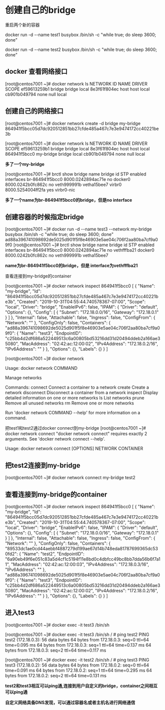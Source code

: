 # 创建自己的bridge

重启两个新的容器

 docker run -d --name test1 busybox /bin/sh -c "while true; do sleep 3600; done"

 docker run -d --name test2 busybox /bin/sh -c "while true; do sleep 3600; done"



## docker 查看网络接口

[root@centos7001 ~]# docker network ls
NETWORK ID          NAME                DRIVER              SCOPE
ef59613259b1        bridge              bridge              local
8e3f61f804ec        host                host                local
cb901b049794        none                null                local





## 创建自己的网络接口

[root@centos7001 ~]# docker network create -d bridge my-bridge
864941f5bcc05d7dc920512851bb27cfde485a467c7e3e9474172cc40221be3b





[root@centos7001 ~]# docker network ls
NETWORK ID          NAME                DRIVER              SCOPE
ef59613259b1        bridge              bridge              local
8e3f61f804ec        host                host                local
864941f5bcc0        my-bridge           bridge              local
cb901b049794        none                null                local

**多了一个my-bridge**





[root@centos7001 ~]# brctl show
bridge name     bridge id               STP enabled     interfaces
br-864941f5bcc0         8000.0242894ac71e       no
docker0         8000.0242b0fc862c       no              veth999991b
                                                        vetha15bee7
virbr0          8000.5254004ff2fa       yes             virbr0-nic

**多了一个name为br-864941f5bcc0的bridge，但是no interface**



## 创建容器的时候指定bridge

[root@centos7001 ~]# docker run -d --name test3 --network  my-bridge  busybox /bin/sh -c "while true; do sleep 3600; done"
ad88a396741098692de5025d901f5f8e46903e5ae04c706f2aa80ba7cf9a09f0
[root@centos7001 ~]# brctl show
bridge name     bridge id               STP enabled     interfaces
br-864941f5bcc0         8000.0242894ac71e       no              vethfffba21
docker0         8000.0242b0fc862c       no              veth999991b
                                                        vetha15bee7

**name为br-864941f5bcc0的bridge，但是 interface为vethfffba21**





查看连接到my-bridge的container

[root@centos7001 ~]# docker network  inspect 864941f5bcc0
[
    {
        "Name": "my-bridge",
        "Id": "864941f5bcc05d7dc920512851bb27cfde485a467c7e3e9474172cc40221be3b",
        "Created": "2019-10-31T04:55:44.740578367-07:00",
        "Scope": "local",
        "Driver": "bridge",
        "EnableIPv6": false,
        "IPAM": {
            "Driver": "default",
            "Options": {},
            "Config": [
                {
                    "Subnet": "172.18.0.0/16",
                    "Gateway": "172.18.0.1"
                }
            ]
        },
        "Internal": false,
        "Attachable": false,
        "Ingress": false,
        "ConfigFrom": {
            "Network": ""
        },
        "ConfigOnly": false,
        "Containers": {
            "ad88a396741098692de5025d901f5f8e46903e5ae04c706f2aa80ba7cf9a09f0": {
                "Name": "test3",
                "EndpointID": "c25bb4d2df686a522449513c6a00805bd53216dd31d20494ddeb2a166ae35080",
                "MacAddress": "02:42:ac:12:00:02",
                "IPv4Address": "172.18.0.2/16",
                "IPv6Address": ""
            }
        },
        "Options": {},
        "Labels": {}
    }
]





[root@centos7001 ~]# docker network

Usage:  docker network COMMAND

Manage networks

Commands:
  connect     Connect a container to a network
  create      Create a network
  disconnect  Disconnect a container from a network
  inspect     Display detailed information on one or more networks
  ls          List networks
  prune       Remove all unused networks
  rm          Remove one or more networks

Run 'docker network COMMAND --help' for more information on a command.



把test1和test2通过docker connect到my-bridge
[root@centos7001 ~]# docker network connect
"docker network connect" requires exactly 2 arguments.
See 'docker network connect --help'.

Usage:  docker network connect [OPTIONS] NETWORK CONTAINER



## 把test2连接到my-bridge

[root@centos7001 ~]# docker network connect my-bridge test2





## 查看连接到my-bridge的container

[root@centos7001 ~]# docker network  inspect 864941f5bcc0
[
    {
        "Name": "my-bridge",
        "Id": "864941f5bcc05d7dc920512851bb27cfde485a467c7e3e9474172cc40221be3b",
        "Created": "2019-10-31T04:55:44.740578367-07:00",
        "Scope": "local",
        "Driver": "bridge",
        "EnableIPv6": false,
        "IPAM": {
            "Driver": "default",
            "Options": {},
            "Config": [
                {
                    "Subnet": "172.18.0.0/16",
                    "Gateway": "172.18.0.1"
                }
            ]
        },
        "Internal": false,
        "Attachable": false,
        "Ingress": false,
        "ConfigFrom": {
            "Network": ""
        },
        "ConfigOnly": false,
        "Containers": {
            "89533dc1ae0cd44aebbf4887279d199ae67d14b748eda81787699365dc530fd2": {
                "Name": "test2",
                "EndpointID": "6a90eb49f6e051c83a5d4cf1c5194f11e8bd0c4dbfcc49bc8bb7dda56b6f7a11",
                "MacAddress": "02:42:ac:12:00:03",
                "IPv4Address": "172.18.0.3/16",
                "IPv6Address": ""
            },
            "ad88a396741098692de5025d901f5f8e46903e5ae04c706f2aa80ba7cf9a09f0": {
                "Name": "test3",
                "EndpointID": "c25bb4d2df686a522449513c6a00805bd53216dd31d20494ddeb2a166ae35080",
                "MacAddress": "02:42:ac:12:00:02",
                "IPv4Address": "172.18.0.2/16",
                "IPv6Address": ""
            }
        },
        "Options": {},
        "Labels": {}
    }
]



## 进入test3

[root@centos7001 ~]# docker exec -it test3 /bin/sh

[root@centos7001 ~]# docker exec -it test3 /bin/sh
/ # ping test2
PING test2 (172.18.0.3): 56 data bytes
64 bytes from 172.18.0.3: seq=0 ttl=64 time=0.095 ms
64 bytes from 172.18.0.3: seq=1 ttl=64 time=0.137 ms
64 bytes from 172.18.0.3: seq=2 ttl=64 time=0.117 ms

[root@centos7001 ~]# docker exec -it test2 /bin/sh
/ # ping test3
PING test3 (172.18.0.2): 56 data bytes
64 bytes from 172.18.0.2: seq=0 ttl=64 time=0.091 ms
64 bytes from 172.18.0.2: seq=1 ttl=64 time=0.295 ms
64 bytes from 172.18.0.2: seq=2 ttl=64 time=0.131 ms

**test2和test3相互可以ping通,连接到用户自定义的bridge，container之间相互可以ping通**

**自定义网络具备DNS发现，可以通过容器名或者主机名进行网络通信**